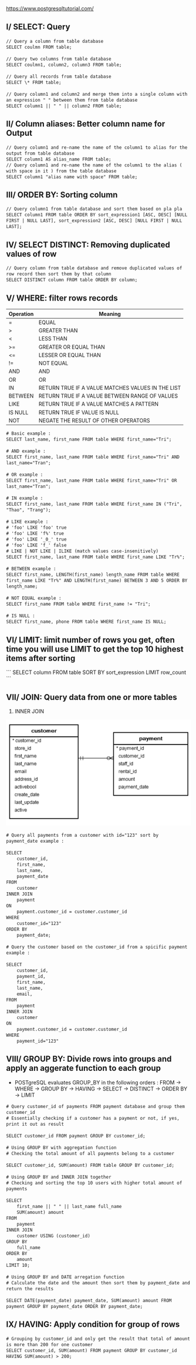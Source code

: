https://www.postgresqltutorial.com/

<h2>I/ SELECT: Query</h2>

```
// Query a column from table database
SELECT coulmn FROM table;

// Query two columns from table database
SELECT coulmn1, column2, column3 FROM table;

// Query all records from table database
SELECT \* FROM table;

// Query column1 and column2 and merge them into a single column with an expression " " between them from table database
SELECT column1 || " " || column2 FROM table;
```

<h2>II/ Column aliases: Better column name for Output</h2>

```
// Query column1 and re-name the name of the column1 to alias for the output from table database
SELECT column1 AS alias_name FROM table;
// Query column1 and re-name the name of the column1 to the alias ( with space in it ) from the table database
SELECT column1 "alias name with space" FROM table;
```

<h2>III/ ORDER BY: Sorting column</h2>

```
// Query column1 from table database and sort them based on pla pla
SELECT column1 FROM table ORDER BY sort_expression1 [ASC, DESC] [NULL FIRST | NULL LAST], sort_expression2 [ASC, DESC] [NULL FIRST | NULL LAST];
```

<h2>IV/ SELECT DISTINCT: Removing duplicated values of row</h2>

```
// Query column from table database and remove duplicated values of row record then sort them by that column
SELECT DISTINCT column FROM table ORDER BY column;
```

<h2>V/ WHERE: filter rows records</h2>

| Operation | Meaning                                           |
| --------- | ------------------------------------------------- |
| =         | EQUAL                                             |
| >         | GREATER THAN                                      |
| <         | LESS THAN                                         |
| >=        | GREATER OR EQUAL THAN                             |
| <=        | LESSER OR EQUAL THAN                              |
| !=        | NOT EQUAL                                         |
| AND       | AND                                               |
| OR        | OR                                                |
| IN        | RETURN TRUE IF A VALUE MATCHES VALUES IN THE LIST |
| BETWEEN   | RETURN TRUE IF A VALUE BETWEEN RANGE OF VALUES    |
| LIKE      | RETURN TRUE IF A VALUE MATCHES A PATTERN          |
| IS NULL   | RETURN TRUE IF VALUE IS NULL                      |
| NOT       | NEGATE THE RESULT OF OTHER OPERATORS              |

```
# Basic example :
SELECT last_name, first_name FROM table WHERE first_name="Tri";

# AND example :
SELECT first_name, last_name FROM table WHERE first_name="Tri" AND last_name="Tran";

# OR example :
SELECT first_name, last_name FROM table WHERE first_name="Tri" OR last_name="Tran";

# IN example :
SELECT first_name, last_name FROM table WHERE first_name IN ("Tri", "Thao", "Trang");

# LIKE example :
# 'foo' LIKE 'foo' true
# 'foo' LIKE 'f%' true
# 'foo' LIKE '_0_' true
# 'foo' LIKE 'f_' false
# LIKE | NOT LIKE | ILIKE (match values case-insenitively)
SELECT first_name, last_name FROM table WHERE first_name LIKE "Tr%";

# BETWEEN example :
SELECT first_name, LENGTH(first_name) length_name FROM table WHERE first_name LIKE "Tr%" AND LENGTH(first_name) BETWEEN 3 AND 5 ORDER BY length_name;

# NOT EQUAL example :
SELECT first_name FROM table WHERE first_name != "Tri";

# IS NULL :
SELECT first_name, phone FROM table WHERE first_name IS NULL;
```

<h2>VI/ LIMIT: limit number of rows you get, often time you will use LIMIT to get the top 10 highest items after sorting</h2>
```
SELECT column FROM table SORT BY sort_expression LIMIT row_count
```

<h2>VII/ JOIN: Query data from one or more tables</h2>

1. INNER JOIN

![InnerJoin](/POSTgreSQL/InnerJoin.PNG)

```
# Query all payments from a customer with id="123" sort by payment_date example :

SELECT
    customer_id,
    first_name,
    last_name,
    payment_date
FROM
    customer
INNER JOIN
    payment
ON
    payment.customer_id = customer.customer_id
WHERE
    customer_id="123"
ORDER BY
    payment_date;

# Query the customer based on the customer_id from a spicific payment example :

SELECT
    customer_id,
    payment_id,
    first_name,
    last_name,
    email,
FROM
    payment
INNER JOIN
    customer
ON
    payment.customer_id = customer.customer_id
WHERE
    payment_id="123"
```

<h2>VIII/ GROUP BY: Divide rows into groups and apply an aggerate function to each group</h2>

- POSTgreSQL evaluates GROUP_BY in the following orders : FROM -> WHERE -> GROUP BY -> HAVING -> SELECT -> DISTINCT -> ORDER BY -> LIMIT

```
# Query customer_id of payments FROM payment database and group them customer_id
# Essentially checking if a customer has a payment or not, if yes, print it out as result

SELECT customer_id FROM payment GROUP BY customer_id;

# Using GROUP BY with aggregation function
# Checking the total amount of all payments belong to a customer

SELECT customer_id, SUM(amount) FROM table GROUP BY customer_id;

# Using GROUP BY and INNER JOIN together
# Checking and sorting the top 10 users with higher total amount of payments

SELECT
    first_name || " " || last_name full_name
    SUM(amount) amount
FROM
    payment
INNER JOIN
    customer USING (customer_id)
GROUP BY
    full_name
ORDER BY
    amount
LIMIT 10;

# Using GROUP BY and DATE arregation function
# Calculate the date and the amount then sort them by payment_date and return the results

SELECT DATE(payment_date) payment_date, SUM(amount) amount FROM payment GROUP BY payment_date ORDER BY payment_date;
```

<h2>IX/ HAVING: Apply condition for group of rows</h2>

```
# Grouping by customer_id and only get the result that total of amount is more than 200 for one customer
SELECT customer_id, SUM(amount) FROM payment GROUP BY customer_id HAVING SUM(amount) > 200;
```

